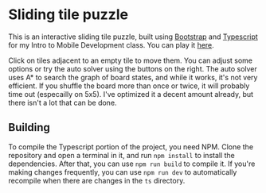 # Sliding tile puzzle
This is an interactive sliding tile puzzle, built using [Bootstrap](https://getbootstrap.com/) and [Typescript](https://www.typescriptlang.org/) for my Intro to Mobile Development class. You can play it [here](https://apemanzilla.github.io/TilePuzzle/).

Click on tiles adjacent to an empty tile to move them. You can adjust some options or try the auto solver using the buttons on the right. The auto solver uses A* to search the graph of board states, and while it works, it's not very efficient. If you shuffle the board more than once or twice, it will probably time out (especailly on 5x5). I've optimized it a decent amount already, but there isn't a lot that can be done.

## Building
To compile the Typescript portion of the project, you need NPM. Clone the repository and open a terminal in it, and run `npm install` to install the dependencies. After that, you can use `npm run build` to compile it. If you're making changes frequently, you can use `npm run dev` to automatically recompile when there are changes in the `ts` directory.
